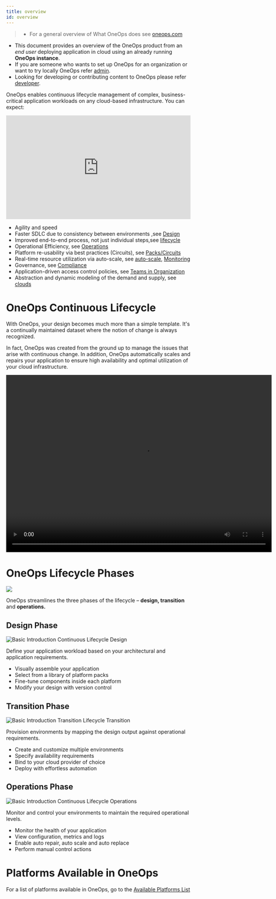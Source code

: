 ```yaml
---
title: overview
id: overview
---
```


> * For a general overview of What OneOps does see [oneops.com](http://www.oneops.com)
* This document provides an overview of the OneOps product from an *end user*
deploying application in cloud  using an already running **OneOps instance**.
* If you are someone who wants to set up OneOps for an organization or want to
try locally OneOps refer [admin][].
* Looking for developing or contributing content to OneOps please refer [developer][].



OneOps enables continuous lifecycle management of complex, business-critical application workloads on any cloud-based infrastructure. You can expect:

<iframe src="https://player.vimeo.com/video/44430261" width="500" height="281" frameborder="0" webkitallowfullscreen mozallowfullscreen allowfullscreen></iframe><br/>

* Agility and speed
* Faster SDLC due to consistency between environments ,see [Design][]
* Improved end-to-end process, not just individual steps,see [lifecycle][]
* Operational Efficiency, see [Operations][]
* Platform re-usability via best practices (Circuits), see [Packs/Circuits][]
* Real-time resource utilization via auto-scale, see [auto-scale][], [Monitoring][]
* Governance, see [Compliance][]
* Application-driven access control policies, see [Teams in Organization][]
* Abstraction and dynamic modeling of the demand and supply, see [clouds][]


# OneOps Continuous Lifecycle

With OneOps, your design becomes much more than a simple template. It's a
continually maintained dataset where the notion of change is always recognized.

In fact, OneOps was created from the ground up to manage the issues that arise with
continuous change. In addition, OneOps automatically scales and repairs your
application to ensure high availability and optimal utilization of your cloud infrastructure.

<video width="720" height="480" preload="metadata" controls="" class="grovo-video">
    <source src="http://videos.grovo.com/0515_walmart-what-is-oneops_4668.webm?vpv=1" type="video/webm">
    Your browser does not implement HTML5 video.
</video>

# OneOps Lifecycle Phases

![]({{site.baseurl}}/assets/local/images/oneops-product-overview.png)

OneOps streamlines the three phases of the lifecycle – **design, transition** and **operations.**

## Design Phase

![Basic Introduction Continuous Lifecycle Design]({{site.baseurl}}/assets/local/images/basic-introduction-continuous-lifecycle-design.png)

Define your application workload based on your architectural and application requirements.

* Visually assemble your application
* Select from a library of platform packs
* Fine-tune components inside each platform
* Modify your design with version control

## Transition Phase

![Basic Introduction Transition Lifecycle Transition]({{site.baseurl}}/assets/local/images/basic-introduction-continuous-lifecycle-transition.png)

Provision environments by mapping the design output against operational requirements.

* Create and customize multiple environments
* Specify availability requirements
* Bind to your cloud provider of choice
* Deploy with effortless automation

## Operations Phase

![Basic Introduction Continuous Lifecycle Operations]({{site.baseurl}}/assets/local/images/basic-introduction-continuous-lifecycle-operations.png)

Monitor and control your environments to maintain the required operational levels.

* Monitor the health of your application
* View configuration, metrics and logs
* Enable auto repair, auto scale and auto replace
* Perform manual control actions

# Platforms Available in OneOps

For a list of platforms available in OneOps, go to the [Available Platforms List][]

[admin]:{{site.baseurl}}/{{site.contexts.admin}}
[developer]:{{site.baseurl}}/{{site.contexts.developer}}
[user]:{{site.contexts.user}}
[Design]:{{site.baseurl}}/{{site.contexts.user}}/key-concepts/#design-in-oneops
[Transition]:{{site.baseurl}}/{{site.contexts.user}}/key-concepts/#transition-in-oneops
[Operations]:{{site.baseurl}}/{{site.contexts.user}}/key-concepts/#operations-in-oneops
[Add a Platform]:{{site.baseurl}}/{{site.contexts.user}}/../howto/#add-a-platform-to-a-design
[platforms]:{{site.baseurl}}{{site.contexts.user}}/key-concepts/#platform
[Platform Dependency]:{{site.baseurl}}/{{site.contexts.user}}/references/#platform-links-reference
[Environment]:{{site.baseurl}}/{{site.contexts.user}}key-concepts/#environment
[Components]:{{site.baseurl}}/{{site.contexts.user}}key-concepts/#component
[catalogs]:{{site.contexts.user}}recipe#catalogs
[Packs/Circuits]:{{site.baseurl}}/{{site.contexts.user}}references/#platform-packs
[Availability Modes]:{{site.baseurl}}/{{site.contexts.user}}references/#availability-modes
[Environment Profiles]:{{site.baseurl}}/{{site.contexts.user}}references/#environment-profiles
[Detailed Environment]:{{site.baseurl}}/{{site.contexts.user}}references/#environment
[Detailed Transition]:{{site.baseurl}}/{{site.contexts.user}}references/#transition
[Monitoring]:{{site.baseurl}}/{{site.contexts.user}}references/#monitoring
[Assembly]:{{site.baseurl}}/{{site.contexts.user}}key-concepts/#Assembly
[deployment-architecture-overview]:{{site.baseurl}}/{{site.context.developer}}key-concepts/#deployment-architecture-overview
[Account]:{{site.baseurl}}/{{site.contexts.user}}howto/#set-up-your-user-account
[clouds]:{{site.baseurl}}/{{site.contexts.user}}reference/#cloud
[platforms]:{{site.baseurl}}/{{site.contexts.user}}reference/#platform-packs
[create assembly]:{{site.baseurl}}/{{site.contexts.user}}howto/#create-assemblies-to-design-applications
[create design]:{{site.baseurl}}/{{site.contexts.user}}howto/#add-a-new-cloud
[create platform]:{{site.baseurl}}/{{site.contexts.user}}howto/#add-a-platform-to-a-design
[commit design]:{{site.baseurl}}/{{site.contexts.user}}howto/#add-a-platform-to-a-design
[create environment]:{{site.baseurl}}/{{site.contexts.user}}howto/#create-an-environment
[deploy to cloud]:{{site.baseurl}}/{{site.contexts.user}}howto/deploy-to-cloud
[view status]:{{site.baseurl}}/{{site.contexts.user}}howto/#create-an-environment
[view status]:{{site.baseurl}}/{{site.contexts.user}}/howto/#control-environment
[initial set up]:{{site.baseurl}}/{{site.context.admin}}/getting-started/
[Teams in Organization]:{{site.baseurl}}/{{site.contexts.user}}/howto/#create-a-team-in-an-organization
[Add a User to a Team]:{{site.baseurl}}/{{site.contexts.user}}/howto/#add-a-user-to-a-team
[lifecycle]:{{site.baseurl}}/{{site.contexts.user}}/key-concepts/#oneops-lifecycle-phases
[clouds]:{{site.baseurl}}/{{site.contexts.user}}/references/#cloud
[auto-scale]:{{site.baseurl}}/{{site.contexts.user}}/references/#auto-scale
[Compliance]:{{site.baseurl}}/{{site.contexts.user}}/references/#compliance
[Available Platforms List]:{{site.baseurl}}/{{site.contexts.user}}/references/#available-platforms-list
